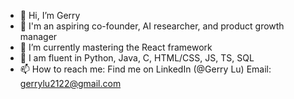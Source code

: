 - 👋 Hi, I’m Gerry
- 👀 I'm an aspiring co-founder, AI researcher, and product growth manager
- 🌱 I’m currently mastering the React framework 
- 🧠 I am fluent in Python, Java, C, HTML/CSS, JS, TS, SQL
- 📫 How to reach me: Find me on LinkedIn (@Gerry Lu)
Email: gerrylu2122@gmail.com


